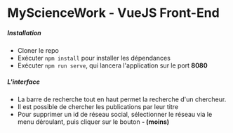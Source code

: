 # MyScienceWork - VueJS Front-End

##### Installation
* Cloner le repo
* Exécuter ```npm install``` pour installer les dépendances
* Exécuter ```npm run serve```, qui lancera l'application sur le port **8080**

##### L'interface

* La barre de recherche tout en haut permet la recherche d'un chercheur.
* Il est possible de chercher les publications par leur titre
* Pour supprimer un id de réseau social, sélectionner le réseau via le menu déroulant, puis cliquer sur le bouton **- (moins)**
